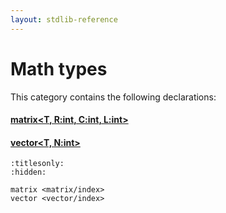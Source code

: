 ```yaml
---
layout: stdlib-reference
---
```

# Math types

This category contains the following declarations:

#### [matrix\<T, R:int, C:int, L:int\>](../matrix/index)

#### [vector\<T, N:int\>](../vector/index)


```{toctree}
:titlesonly:
:hidden:

matrix <matrix/index>
vector <vector/index>
```
